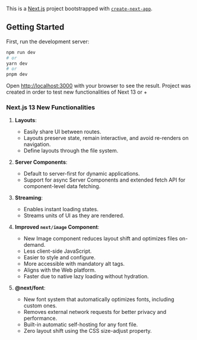 This is a [Next.js](https://nextjs.org/) project bootstrapped with [`create-next-app`](https://github.com/vercel/next.js/tree/canary/packages/create-next-app).

## Getting Started

First, run the development server:

```bash
npm run dev
# or
yarn dev
# or
pnpm dev
```

Open [http://localhost:3000](http://localhost:3000) with your browser to see the result.
Project was created in order to test new functionalities of Next 13 or +

### Next.js 13 New Functionalities

1. **Layouts**:
   - Easily share UI between routes.
   - Layouts preserve state, remain interactive, and avoid re-renders on navigation.
   - Define layouts through the file system.

2. **Server Components**:
   - Default to server-first for dynamic applications.
   - Support for async Server Components and extended fetch API for component-level data fetching.

3. **Streaming**:
   - Enables instant loading states.
   - Streams units of UI as they are rendered.

4. **Improved `next/image` Component**:
   - New Image component reduces layout shift and optimizes files on-demand.
   - Less client-side JavaScript.
   - Easier to style and configure.
   - More accessible with mandatory alt tags.
   - Aligns with the Web platform.
   - Faster due to native lazy loading without hydration.

5. **@next/font**:
   - New font system that automatically optimizes fonts, including custom ones.
   - Removes external network requests for better privacy and performance.
   - Built-in automatic self-hosting for any font file.
   - Zero layout shift using the CSS size-adjust property.
